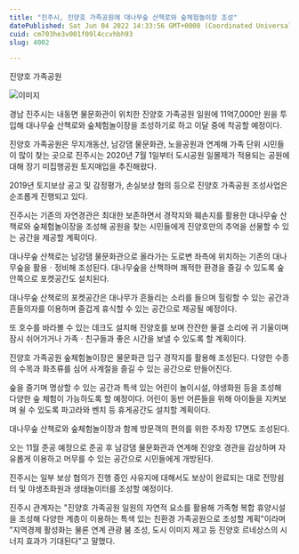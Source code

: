 ```yaml
---
title: "진주시, 진양호 가족공원에 대나무숲 산책로와 숲체험놀이장 조성"
datePublished: Sat Jun 04 2022 14:33:56 GMT+0000 (Coordinated Universal Time)
cuid: cm703he3v001f09l4ccvhbh93
slug: 4002

---
```



진양호 가족공원

![이미지](https://cdn.hashnode.com/res/hashnode/image/upload/v1739254935099/76ea79d9-0148-4688-887a-a4ee935a4fc9.jpeg)

경남 진주시는 내동면 물문화관이 위치한 진양호 가족공원 일원에 11억7,000만 원을 투입해 대나무숲 산책로와 숲체험놀이장을 조성하기로 하고 이달 중에 착공할 예정이다.

진양호 가족공원은 무지개동산, 남강댐 물문화관, 노을공원과 연계해 가족 단위 시민들이 많이 찾는 곳으로 진주시는 2020년 7월 1일부터 도시공원 일몰제가 적용되는 공원에 대해 장기 미집행공원 토지매입을 추진해왔다.

2019년 토지보상 공고 및 감정평가, 손실보상 협의 등으로 진양호 가족공원 조성사업은 순조롭게 진행되고 있다.

진주시는 기존의 자연경관은 최대한 보존하면서 경작지와 훼손지를 활용한 대나무숲 산책로와 숲체험놀이장을 조성해 공원을 찾는 시민들에게 진양호만의 추억을 선물할 수 있는 공간을 제공할 계획이다.

대나무숲 산책로는 남강댐 물문화관으로 올라가는 도로변 좌측에 위치하는 기존의 대나무숲을 활용ㆍ정비해 조성된다. 대나무숲을 산책하며 쾌적한 환경을 즐길 수 있도록 숲 안쪽으로 포켓공간도 설치된다.

대나무숲 산책로의 포켓공간은 대나무가 흔들리는 소리를 들으며 힐링할 수 있는 공간과 흔들의자를 이용하며 즐겁게 휴식할 수 있는 공간으로 제공될 예정이다.

또 호수를 바라볼 수 있는 데크도 설치해 진양호를 보며 잔잔한 물결 소리에 귀 기울이며 잠시 쉬어가거나 가족ㆍ친구들과 좋은 시간을 보낼 수 있도록 할 계획이다.

진양호 가족공원 숲체험놀이장은 물문화관 입구 경작지를 활용해 조성된다. 다양한 수종의 수목과 화초류를 심어 사계절을 즐길 수 있는 공간으로 만들어진다.

숲을 즐기며 명상할 수 있는 공간과 특색 있는 어린이 놀이시설, 야생화원 등을 조성해 다양한 숲 체험이 가능하도록 할 예정이다. 어린이 동반 어른들을 위해 아이들을 지켜보며 쉴 수 있도록 파고라와 벤치 등 휴게공간도 설치할 계획이다.

대나무숲 산책로와 숲체험놀이장과 함께 방문객의 편의를 위한 주차장 17면도 조성된다.

오는 11월 준공 예정으로 준공 후 남강댐 물문화관과 연계해 진양호 경관을 감상하며 자유롭게 이용하고 머무를 수 있는 공간으로 시민들에게 개방된다.

진주시는 일부 보상 협의가 진행 중인 사유지에 대해서도 보상이 완료되는 대로 전망쉼터 및 야생초화원과 생태놀이터를 조성할 예정이다.

진주시 관계자는 "진양호 가족공원 일원의 자연적 요소를 활용해 가족형 복합 휴양시설을 조성해 다양한 계층이 이용하는 특색 있는 친환경 가족공원으로 조성할 계획"이라며 "지역경제 활성화는 물론 연계 관광 붐 조성, 도시 이미지 제고 등 진양호 르네상스의 시너지 효과가 기대된다"고 말했다.